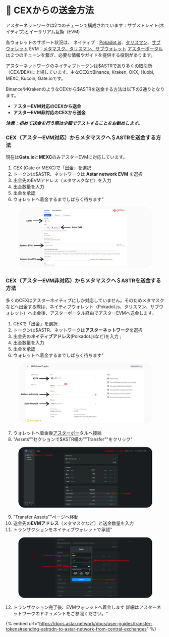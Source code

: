 # 🏦 CEXからの送金方法

アスターネットワークは2つのチェーンで構成されています：サブストレイト(ネイティブ)とイーサリアム互換（EVM)

各ウォレットのサポート状況は、 ネイティブ：[Pokadot.js](https://polkadot.js.org/extension/)、[タリスマン](https://www.talisman.xyz/)、[サブウォレット](https://www.subwallet.app/) EVM：[メタマスク、](https://metamask.io/)[タリスマン、](https://www.talisman.xyz/)[サブウォレット](https://www.subwallet.app/) [アスターポータル](https://portal.astar.network/astar/assets#/assets)は２つのチェーンを繋ぎ、必要な情報やガイドを提供する役割があります。

アスターネットワークのネイティブトークンは$ASTRであり多く[の取引所](https://coinmarketcap.com/currencies/astar/)（CEX/DEX)に上場しています。主なCEXはBinance, Kraken, OKX, Huobi, MEXC, Kucoin, Gate.ioです。

BinanceやKrakenのようなCEXから$ASTRを送金する方法は以下の2通りとなります。

* ア**スターEVM対応のCEXから送金**&#x20;
* **アスターEVM非対応のCEXから送金**

_**注意：初めて送金を行う際は少額でテストすることをお勧めします。**_

### CEX（アスターEVM対応）からメタマスクへ＄ASTRを送金する方法

現在は**Gate.io**と**MEXC**のみアスターEVMに対応しています。

1. CEX (Gate or MEXC)で「出金」を選択&#x20;
2. トークンは$ASTR、ネットワークは **Astar network EVM** を選択&#x20;
3. 出金先のEVMアドレス（メタマスクなど）を入力&#x20;
4. 出金数量を入力&#x20;
5. 出金を承認&#x20;
6. ウォレットへ着金するまでしばらく待ちます"

<figure><img src="../../.gitbook/assets/Gate_EN.png" alt=""><figcaption></figcaption></figure>

### CEX（アスターEVM非対応）からメタマスクへ＄ASTRを送金する方法

多くのCEXはアスターネイティブにしか対応していません。そのためメタマスクなどへ出金する際は、ネイティブウォレット（Pokadot.js、タリスマン、サブウォレット）へ出金後、アスターポータル経由でアスターEVMへ送金します。

1. CEXで「出金」を選択&#x20;
2. トークンは$ASTR、ネットワークは**アスターネットワーク**を選択&#x20;
3. 出金先の**ネイティブアドレス**(Polkadot.jsなど)を入力 ;&#x20;
4. 出金数量を入力&#x20;
5. 出金を承認&#x20;
6. ウォレットへ着金するまでしばらく待ちます"

<figure><img src="../../.gitbook/assets/Binance_EN.png" alt=""><figcaption></figcaption></figure>

7. ウォレットへ着金後[アスターポー](https://portal.astar.network/astar/assets#/assets)タルへ接続&#x20;
8. "Assets""セクションで$ASTR欄の""Transfer""をクリック"

<figure><img src="../../.gitbook/assets/Astar Portal_EN.png" alt=""><figcaption></figcaption></figure>

9. &#x20;”Transfer Assets""ページへ移動&#x20;
10. 送金先の**EVMアドレス**（メタマスクなど）と送金数量を入力&#x20;
11. トランザクションをネイティブウォレットで承認"

<figure><img src="../../.gitbook/assets/Transfer_EN.PNG" alt=""><figcaption></figcaption></figure>

12. トランザクション完了後、EVMウォレットへ着金します 詳細はアスターネットワークのドキュメントをご参照ください。"

{% embed url="https://docs.astar.network/docs/user-guides/transfer-tokens#sending-astrsdn-to-astar-network-from-central-exchanges" %}
